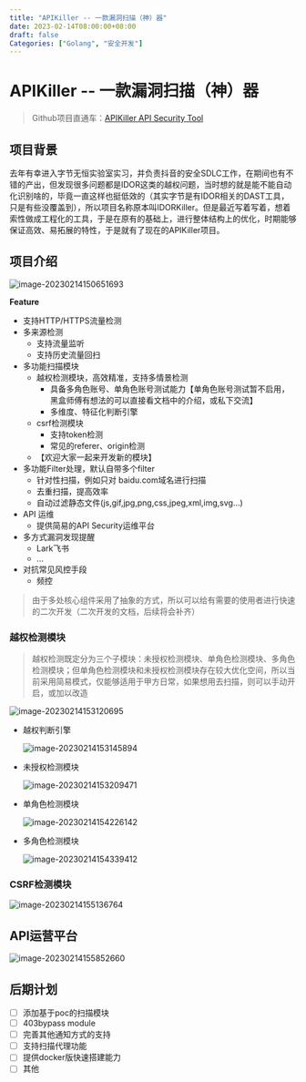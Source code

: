 ```yaml
---
title: "APIKiller -- 一款漏洞扫描（神）器"
date: 2023-02-14T08:00:00+08:00
draft: false
Categories: ["Golang", "安全开发"]
---
```


# APIKiller -- 一款漏洞扫描（神）器

> Github项目直通车：[APIKiller API Security Tool](https://github.com/Aur0ra-m/APIKiller)

## 项目背景

去年有幸进入字节无恒实验室实习，并负责抖音的安全SDLC工作，在期间也有不错的产出，但发现很多问题都是IDOR这类的越权问题，当时想的就是能不能自动化识别啥的，毕竟一直这样也挺低效的（其实字节是有IDOR相关的DAST工具，只是有些没覆盖到），所以项目名称原本叫IDORKiller。但是最近写着写着，想着索性做成工程化的工具，于是在原有的基础上，进行整体结构上的优化，时期能够保证高效、易拓展的特性，于是就有了现在的APIKiller项目。


## 项目介绍

![image-20230214150651693](/images/imgs/image-20230214150651693.png)



**Feature**

- 支持HTTP/HTTPS流量检测
- 多来源检测
  - 支持流量监听
  - 支持历史流量回扫
- 多功能扫描模块
  - 越权检测模块，高效精准，支持多情景检测
    - 具备多角色账号、单角色账号测试能力【单角色账号测试暂不启用，黑盒师傅有想法的可以直接看文档中的介绍，或私下交流】
    - 多维度、特征化判断引擎
  - csrf检测模块
    - 支持token检测
    - 常见的referer、origin检测
  - 【欢迎大家一起来开发新的模块】
- 多功能Filter处理，默认自带多个filter
  - 针对性扫描，例如只对 baidu.com域名进行扫描
  - 去重扫描，提高效率
  - 自动过滤静态文件(js,gif,jpg,png,css,jpeg,xml,img,svg...)
- API 运维
  - 提供简易的API Security运维平台
- 多方式漏洞发现提醒
  - Lark飞书
  - ...
- 对抗常见风控手段
  - 频控

> 由于多处核心组件采用了抽象的方式，所以可以给有需要的使用者进行快速的二次开发（二次开发的文档，后续将会补齐）

### 越权检测模块

> 越权检测既定分为三个子模块：未授权检测模块、单角色检测模块、多角色检测模块；但单角色检测模块和未授权检测模块存在较大优化空间，所以当前采用简易模式，仅能够适用于甲方日常，如果想用去扫描，则可以手动开启，或加以改造

![image-20230214153120695](/images/imgs/image-20230214153120695.png)



- 越权判断引擎

  ![image-20230214153145894](/images/imgs/image-20230214153145894.png)

- 未授权检测模块

  ![image-20230214153209471](/images/imgs/image-20230214153209471.png)

- 单角色检测模块

  ![image-20230214154226142](/images/imgs/image-20230214154226142.png)

- 多角色检测模块

  ![image-20230214154339412](/images/imgs/image-20230214154339412.png)

	

### CSRF检测模块

![image-20230214155136764](/images/imgs/image-20230214155136764.png)


## API运营平台

![image-20230214155852660](/images/imgs/image-20230214155852660.png)

## 后期计划
- [ ] 添加基于poc的扫描模块
- [ ] 403bypass module
- [ ] 完善其他通知方式的支持
- [ ] 支持扫描代理功能
- [ ] 提供docker版快速搭建能力
- [ ] 其他